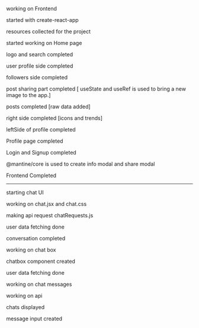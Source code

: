 working on Frontend

started with create-react-app

resources collected for the project

started working on Home page

logo and search completed

user profile side completed

followers side completed

post sharing part completed
[ useState and useRef is used to bring a new image to the app.]

posts completed
[raw data added]

right side completed
[icons and trends]

leftSide of profile completed

Profile page completed

Login and Signup completed

@mantine/core is used to create info modal and share modal

Frontend Completed

--------------------------------------------------------------------------------

starting chat UI 

working on chat.jsx and chat.css

making api request chatRequests.js

user data fetching done

conversation completed

working on chat box

chatbox component created

user data fetching done

working on chat messages

working on api

chats displayed

message input created

